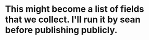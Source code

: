 # This might become a list of fields that we collect. I'll run it by sean before publishing publicly.